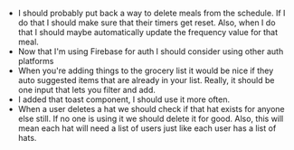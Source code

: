 - I should probably put back a way to delete meals from the schedule.
  If I do that I should make sure that their timers get reset.
  Also, when I do that I should maybe automatically update the frequency value for that meal.
- Now that I'm using Firebase for auth I should consider using other auth platforms
- When you're adding things to the grocery list it would be nice if they auto suggested items that are already in your list.
  Really, it should be one input that lets you filter and add.
- I added that toast component, I should use it more often.
- When a user deletes a hat we should check if that hat exists for anyone else still. If no one is using it we should delete it for good.
  Also, this will mean each hat will need a list of users just like each user has a list of hats.